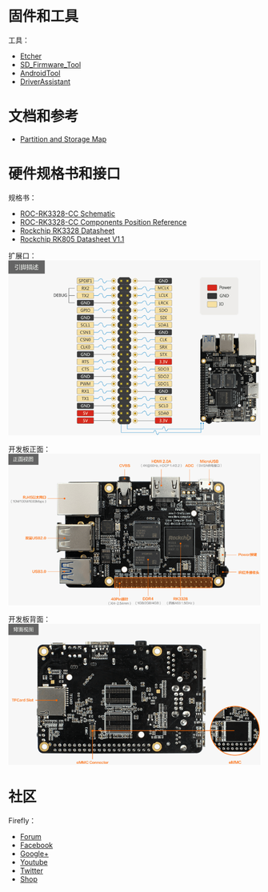 # 固件和工具
工具：
 - [Etcher](https://etcher.io)
 - [SD_Firmware_Tool](https://pan.baidu.com/s/1migPY1U#list/path=%2FPublic%2FDevBoard%2FROC-RK3328-CC%2FTools%2FSD_Firmware_Tool&parentPath=%2FPublic%2FDevBoard%2FROC-RK3328-CC)
 - [AndroidTool](https://pan.baidu.com/s/1migPY1U#list/path=%2FPublic%2FDevBoard%2FROC-RK3328-CC%2FTools%2FAndroidTool&parentPath=%2FPublic%2FDevBoard%2FROC-RK3328-CC)
 - [DriverAssistant](https://pan.baidu.com/s/1migPY1U#list/path=%2FPublic%2FDevBoard%2FROC-RK3328-CC%2FTools%2FRKTools%2Fwindows&parentPath=%2FPublic%2FDevBoard%2FROC-RK3328-CC)

# 文档和参考

 - [Partition and Storage Map](http://opensource.rock-chips.com/wiki_Partitions)

# 硬件规格书和接口

规格书：
 - [ROC-RK3328-CC Schematic](http://www.t-firefly.com/download/ROC-RK3288-CC/ROC-RK3328-CC-V1.0-A_yl.pdf)
 - [ROC-RK3328-CC Components Position Reference](http://www.t-firefly.com/download/ROC-RK3288-CC/ROC-RK3328-CC-V1.0-A_tp.pdf)
 - [Rockchip RK3328 Datasheet](http://www.t-firefly.com/download/ROC-RK3288-CC/Rockchip%20RK3328%20Datasheet%20V1.0-20170117.pdf)
 - [Rockchip RK805 Datasheet V1.1](http://files.pine64.org/doc/rock64/Rockchip_RK805_Datasheet_V1.1%C2%A020160921.pdf)

扩展口：
![](img/hw_expansion_interface.png)

开发板正面：
![](img/hw_board_interface_top.png)

开发板背面：
![](img/hw_board_interface_bottom.png)

# 社区
Firefly：
- [Forum](http://bbs.t-firefly.com/)
- [Facebook](https://www.facebook.com/TeeFirefly)
- [Google+](https://plus.google.com/u/0/communities/115232561394327947761)
- [Youtube](https://www.youtube.com/channel/UCk7odZvUrTG0on8HXnBT7gA)
- [Twitter](https://twitter.com/TeeFirefly)
- [Shop](http://shop.t-firefly.com/)
